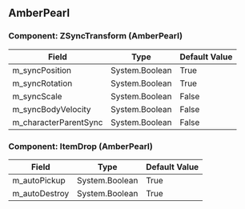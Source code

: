 ## AmberPearl

### Component: ZSyncTransform (AmberPearl)

|Field|Type|Default Value|
|---|---|---|
|m_syncPosition|System.Boolean|True|
|m_syncRotation|System.Boolean|True|
|m_syncScale|System.Boolean|False|
|m_syncBodyVelocity|System.Boolean|False|
|m_characterParentSync|System.Boolean|False|

### Component: ItemDrop (AmberPearl)

|Field|Type|Default Value|
|---|---|---|
|m_autoPickup|System.Boolean|True|
|m_autoDestroy|System.Boolean|True|

